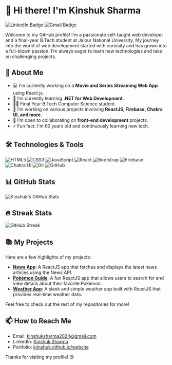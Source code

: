 # 👋 Hi there! I'm Kinshuk Sharma

[![LinkedIn Badge](https://img.shields.io/badge/-Kinshuk%20Sharma-blue?style=flat-square&logo=Linkedin&logoColor=white&link=https://www.linkedin.com/in/kinshuk-sharma-0a868120a/)](https://www.linkedin.com/in/kinshuk-sharma-0a868120a/)
[![Gmail Badge](https://img.shields.io/badge/-kinshuksharma2024@gmail.com-c14438?style=flat-square&logo=Gmail&logoColor=white&link=mailto:kinshuksharma2024@gmail.com)](mailto:kinshuksharma2024@gmail.com)

Welcome to my GitHub profile! I'm a passionate self-taught web developer and a final-year B.Tech student at Jaipur National University. My journey into the world of web development started with curiosity and has grown into a full-blown passion. I'm always eager to learn new technologies and take on challenging projects.

## 🚀 About Me
- 💻 I’m currently working on a **Movie and Series Streaming Web App** using React.js.
- 🌱 I’m currently learning **.NET for Web Development**.
- 👨‍🎓 Final Year B.Tech Computer Science student.
- 🔭 I’m working on various projects involving **ReactJS, Firebase, Chakra UI, and more**.
- 🤝 I’m open to collaborating on **front-end development** projects.
- ⚡ Fun fact: I'm 60 years old and continuously learning new tech.

## 🛠️ Technologies & Tools
![HTML5](https://img.shields.io/badge/-HTML5-E34F26?style=flat-square&logo=html5&logoColor=white)
![CSS3](https://img.shields.io/badge/-CSS3-1572B6?style=flat-square&logo=css3)
![JavaScript](https://img.shields.io/badge/-JavaScript-F7DF1E?style=flat-square&logo=javascript&logoColor=black)
![React](https://img.shields.io/badge/-React-61DAFB?style=flat-square&logo=react&logoColor=black)
![Bootstrap](https://img.shields.io/badge/-Bootstrap-563D7C?style=flat-square&logo=bootstrap)
![Firebase](https://img.shields.io/badge/-Firebase-FFCA28?style=flat-square&logo=firebase&logoColor=black)
![Chakra UI](https://img.shields.io/badge/-Chakra%20UI-319795?style=flat-square&logo=chakra-ui&logoColor=white)
![Git](https://img.shields.io/badge/-Git-F05032?style=flat-square&logo=git&logoColor=white)
![GitHub](https://img.shields.io/badge/-GitHub-181717?style=flat-square&logo=github)

## 📊 GitHub Stats
![Kinshuk's GitHub Stats](https://github-readme-stats.vercel.app/api?username=kiinshuk&show_icons=true&theme=radical)

## 🔥 Streak Stats
![GitHub Streak](https://github-readme-streak-stats.herokuapp.com/?user=kiinshuk&theme=radical)

## 📚 My Projects
Here are a few highlights of my projects:

- **[News App](https://github.com/kiinshuk/news-app)**: A ReactJS app that fetches and displays the latest news articles using the News API.
- **[Pokémon Guide](https://github.com/kiinshuk/pokemon-guide)**: A fun ReactJS app that allows users to search for and view details about their favorite Pokémon.
- **[Weather App](https://github.com/kiinshuk/weather-app)**: A sleek and simple weather app built with ReactJS that provides real-time weather data.

Feel free to check out the rest of my repositories for more!

## 📫 How to Reach Me
- Email: [kinshuksharma2024@gmail.com](mailto:kinshuksharma2024@gmail.com)
- LinkedIn: [Kinshuk Sharma](https://www.linkedin.com/in/kinshuk-sharma-0a868120a/)
- Portfolio: [kiinshuk.github.io/website](https://kiinshuk.github.io/website)

Thanks for visiting my profile! 😊

